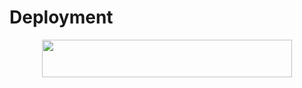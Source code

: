# Deployment
    
<p align="center"><a href="https://heroku.com/deploy?template=https://github.com/Jobians/Group-Master-Bot"> <img src="https://img.shields.io/badge/Deploy%20To%20Heroku-purple?style=for-the-badge&logo=heroku" width="400" height="60"/></a></p>

